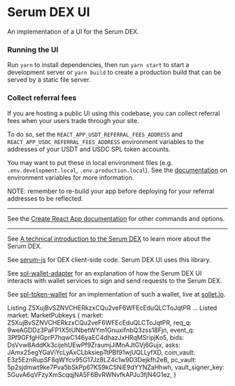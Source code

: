 # Serum DEX UI

An implementation of a UI for the Serum DEX.

### Running the UI

Run `yarn` to install dependencies, then run `yarn start` to start a development server or `yarn build` to create a production build that can be served by a static file server.

### Collect referral fees

If you are hosting a public UI using this codebase, you can collect referral fees when your users trade through your site.

To do so, set the `REACT_APP_USDT_REFERRAL_FEES_ADDRESS` and `REACT_APP_USDC_REFERRAL_FEES_ADDRESS` environment variables to the addresses of your USDT and USDC SPL token accounts.

You may want to put these in local environment files (e.g. `.env.development.local`, `.env.production.local`). See the [documentation](https://create-react-app.dev/docs/adding-custom-environment-variables) on environment variables for more information.

NOTE: remember to re-build your app before deploying for your referral addresses to be reflected.

---

See the [Create React App documentation](https://facebook.github.io/create-react-app/docs/getting-started) for other commands and options.

---

See [A technical introduction to the Serum DEX](https://projectserum.com/blog/serum-dex-introduction) to learn more about the Serum DEX.

See [serum-js](https://github.com/project-serum/serum-js) for DEX client-side code. Serum DEX UI uses this library.

See [sol-wallet-adapter](https://github.com/project-serum/sol-wallet-adapter) for an explanation of how the Serum DEX UI interacts with wallet services to sign and send requests to the Serum DEX.

See [spl-token-wallet](https://github.com/project-serum/spl-token-wallet) for an implementation of such a wallet, live at [sollet.io](https://sollet.io).

Listing Z5XujBvSZNVCHERkzxCQu2veF6WFEcEduQLCToJqtPR ...
Listed market: MarketPubkeys {
market: Z5XujBvSZNVCHERkzxCQu2veF6WFEcEduQLCToJqtPR,
req_q: 9weAGDDz3PaFP1X5tUNbetWYm1GnuxifnbQ3zss18Fjn,
event_q: 3Pf9GFfgHGprP7hqwC146yaEC4dhazJxHRqMSripjKo5,
bids: DsVvw8AddKk3cijehUEwPf9ZraumjJiMnAJtGVj6Gujx,
asks: JAmx25egYGaViYcLyAxCLbksiepTtPBf91wjUQLLyfXD,
coin_vault: E3z5EznRupSF8qWYcv95G17Jz8LZ4c1w9D3Dejkfh2eB,
pc_vault: 5p2sjdmwt9ke7Pva5bSkPp67KS9kC5NiE9dYYNZaHhwh,
vault_signer_key: 5GuvA6qVFzyXmScqqjNA5F6BvRWNvfkAPJu3fjN4G1ez,
}
